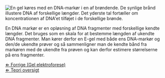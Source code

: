 ![En gel køres med en DNA-markør i en af brøndende. De synlige brånd illustere DNA af forskellige længder. Det yderste tal fortæller om koncentrationen af DNA'et tilføjet i de forskellige brønde.]( Dnaladder.jpeg "En gel køres med en DNA-markør i en af brøndende. De synlige brånd illustere DNA af forskellige længder. Det yderste tal fortæller om koncentrationen af DNA'et tilføjet i de forskellige brønde.")

En DNA markør er en opløsning af DNA fragmenter med forskellige kendte
længder. Det bruges som en skala for at bestemme længden af ukendte DNA
fragmenter. Man kører derfor en E-gel med både ens DNA-markør og den/de
ukendte prøver og så sammenligner man de kendte bånd fra markøren med de
ukendte fra prøven og kan derfor estimere størrelserne på ens
fragmenter.

[⇐ Forrige (Gel elektroforese)](/wiki/Gel_elektroforese "wikilink")\
[⇐ Teori oversigt ](/wiki/CSI_Casen "wikilink")

